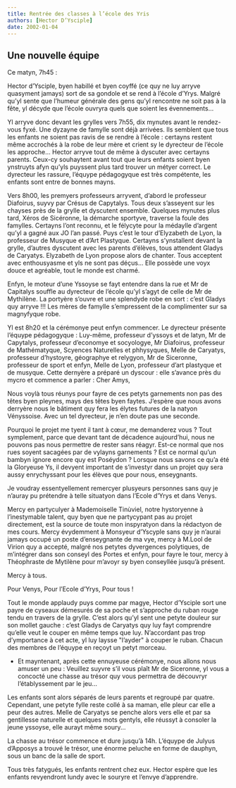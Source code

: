 ```yaml
---
title: Rentrée des classes à l’école des Yris
authors: [Hector D’Ysciple]
date: 2002-01-04
---
```


## Une nouvelle équipe

Ce matyn, 7h45 :

Hector d’Ysciple, byen habillé et byen coyffé (ce quy ne luy arryve quasyment jamays) sort de sa gondole et se rend à l’école d’Yrys. Malgré qu’yl sente que l’humeur générale des gens qu’yl rencontre ne soit pas à la fête, yl décyde que l’école ouvryra quels que soient les évennements...

Yl arryve donc devant les grylles vers 7h55, dix mynutes avant le rendez-vous fyxé. Une dyzayne de famylle sont déjà arrivées. Ils semblent que tous les enfants ne soient pas ravis de se rendre à l’école : certayns restent même accrochés à la robe de leur mère et crient sy le dyrecteur de l’école les approche... Hector arryve tout de même à dyscuter avec certayns parents. Ceux-cy souhaytent avant tout que leurs enfants soient byen ynstruyts afyn qu’yls puyssent plus tard trouver un métyer correct. Le dyrecteur les rassure, l’équype pédagogyque est très compétente, les enfants sont entre de bonnes mayns.

Vers 8h00, les premyers professeurs arryvent, d’abord le professeur Diafoirus, suyvy par Crésus de Capytalys. Tous deux s’asseyent sur les chayses près de la grylle et dyscutent ensemble. Quelques mynutes plus tard, Xéros de Sicéronne, la démarche sportyve, traverse la foule des famylles. Certayns l’ont reconnu, et le félycyte pour la médaylle d’argent qu’yl a gagné aux JO l’an passé. Puys c’est le tour d’Elyzabeth de Lyon, la professeur de Musyque et d’Art Plastyque. Certayns s’ynstallent devant la grylle, d’autres dyscutent avec les parents d’élèves, tous attendent Gladys de Caryatys. Elyzabeth de Lyon propose alors de chanter. Tous acceptent avec enthousyasme et yls ne sont pas déçus... Elle possède une voyx douce et agréable, tout le monde est charmé.

Enfyn, le moteur d’une Yssoyse se fayt entendre dans la rue et Mr de Capitalys souffle au dyrecteur de l’école qu’yl s’agyt de celle de Mr de Mythilène. La portyère s’ouvre et une splendyde robe en sort : c’est Gladys quy arryve !!! Les mères de famylle s’empressent de la complimenter sur sa magnyfyque robe.

Yl est 8h20 et la cérémonye peut enfyn commencer. Le dyrecteur présente l’équype pédagogyque : Luy-même, professeur d’yssoys et de latyn, Mr de Capytalys, professeur d’economye et socyologye, Mr Diafoirus, professeur de Mathématyque, Scyences Naturelles et phhysyques, Melle de Caryatys, professeur d’hystoyre, géographye et relygyon, Mr de Siceronne, professeur de sport et enfyn, Melle de Lyon, professeur d’art plastyque et de musyque. Cette dernyère a préparé un dyscour : elle s’avance près du mycro et commence a parler : Cher Amys,

Nous voylà tous réunys pour fayre de ces petyts garnements non pas des têtes byen pleynes, mays des têtes byen faytes. J’espère que nous avons derryère nous le bâtiment quy fera les élytes futures de la natyon Vényssoise. Avec un tel dyrecteur, je n’en doute pas une seconde.

Pourquoi le projet me tyent il tant à cœur, me demanderez vous ? Tout symplement, parce que devant tant de décadence aujourd’hui, nous ne pouvons pas nous permettre de rester sans réagyr. Est-ce normal que nos rues soyent sacagées par de vylayns garnements ? Est ce normal qu’un bambyn ignore encore quy est Poséydon ? Lorsque nous savons ce qu’a été la Gloryeuse Ys, il devyent important de s’investyr dans un projet quy sera aussy enrychyssant pour les élèves que pour nous, enseygnants.

Je voudray essentyellement remercyer plusyeurs personnes sans quy je n’auray pu prétendre à telle situatyon dans l’Ecole d’Yrys et dans Venys.

Mercy en partyculyer à Mademoiselle Tinùviel, notre hystoryenne à l’inestymable talent, quy byen que ne partycypant pas au projet directement, est la source de toute mon inspyratyon dans la rédactyon de mes cours. Mercy évydemment à Monsyeur d’Yscyple sans quy je n’aurai jamays occupé un poste d’enseygnante de ma vye, mercy à M.Lool de Virion quy a accepté, malgré nos petytes dyvergences polytiques, de m’intégrer dans son conseyl des Portes et enfyn, pour fayre le tour, mercy à Théophraste de Mytilène pour m’avoyr sy byen conseyllée jusqu’à présent.

Mercy à tous.

Pour Venys, Pour l’Ecole d’Yrys, Pour tous !

Tout le monde applaudy puys comme par magye, Hector d’Ysciple sort une payre de cyseaux démesurés de sa poche et s’approche du ruban rouge tendu en travers de la grylle. C’est alors qu’yl sent une petyte douleur sur son mollet gauche : c’est Gladys de Caryatys quy luy fayt comprendre qu’elle veut le couper en même temps que luy. N’accordant pas trop d’ymportance à cet acte, yl luy laysse "l’ayder" à couper le ruban. Chacun des membres de l’équype en reçoyt un petyt morceau.

-  Et mayntenant, après cette ennuyeuse cérémonye, nous allons nous amuser un peu : Veuillez suyvre s’il vous plaît Mr de Siceronne, yl vous a concocté une chasse au trésor quy vous permettra de découvryr l’établyssement par le jeu...

Les enfants sont alors séparés de leurs parents et regroupé par quatre. Cependant, une petyte fylle reste collé à sa maman, elle pleur car elle a peur des autres. Melle de Caryatys se penche alors vers elle et par sa gentillesse naturelle et quelques mots gentyls, elle réussyt à consoler la jeune yssoyse, elle aurayt même soury...

La chasse au trésor commence et dure jusqu’à 14h. L’équype de Julyus d’Apposys a trouvé le trésor, une énorme peluche en forme de dauphyn, sous un banc de la salle de sport.

Tous très fatygués, les enfants rentrent chez eux. Hector espère que les enfants revyendront lundy avec le souryre et l’envye d’apprendre.